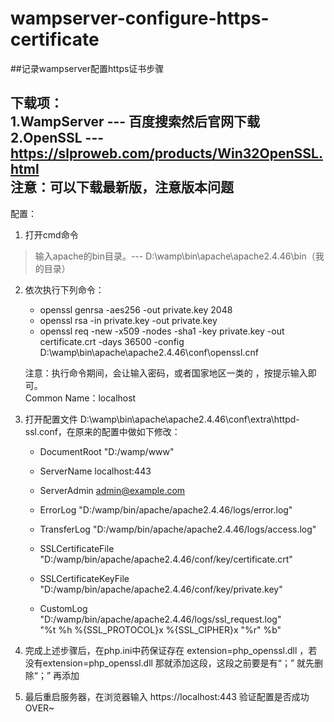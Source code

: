 # wampserver-configure-https-certificate
##记录wampserver配置https证书步骤

下载项：  
1.WampServer --- 百度搜索然后官网下载  
2.OpenSSL --- https://slproweb.com/products/Win32OpenSSL.html  
注意：可以下载最新版，注意版本问题 
-------------------------------------------------------------------------

配置：  
1. 打开cmd命令  
>输入apache的bin目录。--- D:\wamp\bin\apache\apache2.4.46\bin（我的目录）    

2. 依次执行下列命令：    
   * openssl genrsa -aes256 -out private.key 2048  
   * openssl rsa -in private.key -out private.key  
   * openssl req -new -x509 -nodes -sha1 -key private.key -out certificate.crt -days 36500 -config D:\wamp\bin\apache\apache2.4.46\conf\openssl.cnf   
  
    注意：执行命令期间，会让输入密码，或者国家地区一类的 ，按提示输入即可。  
       Common Name：localhost  

3. 打开配置文件 D:\wamp\bin\apache\apache2.4.46\conf\extra\httpd-ssl.conf，在原来的配置中做如下修改：  
   - DocumentRoot "D:/wamp/www"  
   - ServerName localhost:443  
   - ServerAdmin admin@example.com  
   - ErrorLog "D:/wamp/bin/apache/apache2.4.46/logs/error.log" 
   - TransferLog "D:/wamp/bin/apache/apache2.4.46/logs/access.log"
   
   - SSLCertificateFile "D:/wamp/bin/apache/apache2.4.46/conf/key/certificate.crt"
   - SSLCertificateKeyFile "D:/wamp/bin/apache/apache2.4.46/conf/key/private.key"
   
   - CustomLog "D:/wamp/bin/apache/apache2.4.46/logs/ssl_request.log" \
          "%t %h %{SSL_PROTOCOL}x %{SSL_CIPHER}x \"%r\" %b"  

4. 完成上述步骤后，在php.ini中药保证存在 extension=php_openssl.dll ，若没有extension=php_openssl.dll 那就添加这段，这段之前要是有“；” 就先删除“；” 再添加
 
5. 最后重启服务器，在浏览器输入 https://localhost:443  验证配置是否成功  
 OVER~
 
